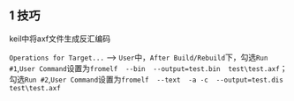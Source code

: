 
## 1 技巧

keil中将axf文件生成反汇编码

`Operations for Target...` --> `User`中，`After Build/Rebuild`下，勾选`Run #1`,`User Command`设置为`fromelf  --bin  --output=test.bin  test\test.axf`；勾选`Run #2`,`User Command`设置为`fromelf  --text  -a -c  --output=test.dis  test\test.axf`
